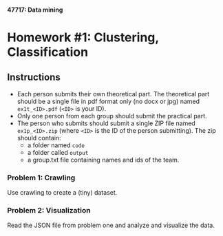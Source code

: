 #### 47717: Data mining

# Homework #1: Clustering, Classification

## Instructions

- Each person submits their own theoretical part. The theoretical part should be a single file in pdf
  format only (no docx or jpg) named `ex1t_<ID>.pdf` (`<ID>` is your ID).
- Only one person from each group should submit the practical part.
- The person who submits should submit a single ZIP file named `ex1p_<ID>.zip` (where `<ID>` is the ID of the person submitting). The zip should contain:
  - a folder named `code`
  - a folder called `output`
  - a group.txt file containing names and ids of the team.

### Problem 1: Crawling

Use crawling to create a (tiny) dataset.

### Problem 2: Visualization

Read the JSON file from problem one and analyze and visualize the data.
